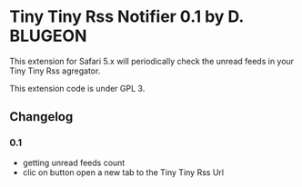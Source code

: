 Tiny Tiny Rss Notifier 0.1 by D. BLUGEON
==================================

This extension for Safari 5.x will periodically check the unread feeds in your Tiny Tiny Rss agregator.

This extension code is under GPL 3.


Changelog
---------

### 0.1

* getting unread feeds count
* clic on button open a new tab to the Tiny Tiny Rss Url